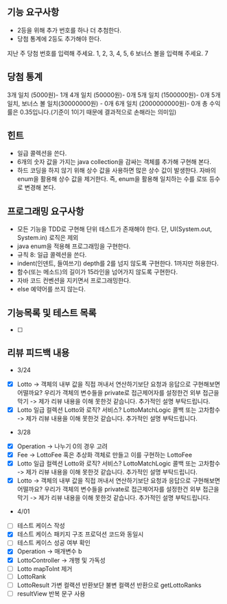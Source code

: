 ## 기능 요구사항
* 2등을 위해 추가 번호를 하나 더 추첨한다.
* 당첨 통계에 2등도 추가해야 한다.

지난 주 당첨 번호를 입력해 주세요.
  1, 2, 3, 4, 5, 6
  보너스 볼을 입력해 주세요.
  7

당첨 통계
---------
3개 일치 (5000원)- 1개
4개 일치 (50000원)- 0개
5개 일치 (1500000원)- 0개
5개 일치, 보너스 볼 일치(30000000원) - 0개
6개 일치 (2000000000원)- 0개
총 수익률은 0.35입니다.(기준이 1이기 때문에 결과적으로 손해라는 의미임)

## 힌트
* 일급 콜렉션을 쓴다.
* 6개의 숫자 값을 가지는 java collection을 감싸는 객체를 추가해 구현해 본다.
* 하드 코딩을 하지 않기 위해 상수 값을 사용하면 많은 상수 값이 발생한다. 자바의 enum을 활용해 상수 값을 제거한다. 즉, enum을 활용해 일치하는 수를 로또 등수로 변경해 본다.

## 프로그래밍 요구사항
* 모든 기능을 TDD로 구현해 단위 테스트가 존재해야 한다. 단, UI(System.out, System.in) 로직은 제외
* java enum을 적용해 프로그래밍을 구현한다.
* 규칙 8: 일급 콜렉션을 쓴다.
* indent(인덴트, 들여쓰기) depth를 2를 넘지 않도록 구현한다. 1까지만 허용한다.
* 함수(또는 메소드)의 길이가 15라인을 넘어가지 않도록 구현한다.
* 자바 코드 컨벤션을 지키면서 프로그래밍한다.
* else 예약어를 쓰지 않는다.


## 기능목록 및 테스트 목록
- [ ] 


## 리뷰 피드백 내용
- 3/24
- [X] Lotto -> 객체의 내부 값을 직접 꺼내서 연산하기보단 요청과 응답으로 구현해보면 어떨까요? 우리가 객체의 변수들을 private로 접근제어자를 설정한건 외부 접근을 막기 -> 제가 리뷰 내용을 이해 못한것 같습니다. 추가적인 설명 부탁드립니다.
- [X] Lotto 일급 컬렉션 Lotto와 로직? 서비스? LottoMatchLogic 콜백 또는 고차함수 -> 제가 리뷰 내용을 이해 못한것 같습니다. 추가적인 설명 부탁드립니다.
- 3/28
- [X] Operation -> 나누기 0의 경우 고려
- [X] Fee -> LottoFee 혹은 추상화 객체로 만들고 이를 구현하는 LottoFee
- [X] Lotto 일급 컬렉션 Lotto와 로직? 서비스? LottoMatchLogic 콜백 또는 고차함수 -> 제가 리뷰 내용을 이해 못한것 같습니다. 추가적인 설명 부탁드립니다.
- [X] Lotto -> 객체의 내부 값을 직접 꺼내서 연산하기보단 요청과 응답으로 구현해보면 어떨까요? 우리가 객체의 변수들을 private로 접근제어자를 설정한건 외부 접근을 막기 -> 제가 리뷰 내용을 이해 못한것 같습니다. 추가적인 설명 부탁드립니다.
- 4/01
- [ ] 테스트 케이스 작성
- [X] 테스트 케이스 패키지 구조 프로덕션 코드와 동일시
- [ ] 테스트 케이스 성공 여부 확인
- [X] Operation -> 매개변수 b
- [X] LottoController -> 개행 및 가독성
- [ ] Lotto mapToInt 제거
- [ ] LottoRank 
- [ ] LottoResult 가변 컬랙션 반환보단 불변 컬랙션 반환으로 getLottoRanks
- [ ] resultView 반복 문구 사용
